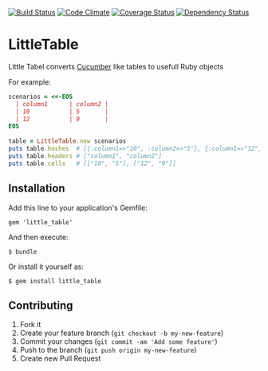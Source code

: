 [![Build Status](https://travis-ci.org/jankeesvw/little_table.png)](https://travis-ci.org/jankeesvw/little_table)
[![Code Climate](https://codeclimate.com/github/jankeesvw/little_table.png)](https://codeclimate.com/github/jankeesvw/little_table)
[![Coverage Status](https://coveralls.io/repos/jankeesvw/little_table/badge.png)](https://coveralls.io/r/jankeesvw/little_table)
[![Dependency Status](https://gemnasium.com/jankeesvw/little_table.png)](https://gemnasium.com/jankeesvw/little_table)

# LittleTable

Little Tabel converts [Cucumber](http://cukes.info/step-definitions.html#data_tables) like tables to usefull Ruby objects

For example:
```ruby
scenarios = <<-EOS
  | column1      | column2 |
  | 10           | 5       |
  | 12           | 9       |
EOS
      
table = LittleTable.new scenarios
puts table.hashes  # [{:column1=>"10", :column2=>"5"}, {:column1=>"12", :column2=>"9"}]
puts table.headers # ["column1", "column2"]
puts table.cells   # [["10", "5"], ["12", "9"]]
```  
## Installation

Add this line to your application's Gemfile:

    gem 'little_table'

And then execute:

    $ bundle

Or install it yourself as:

    $ gem install little_table

## Contributing

1. Fork it
2. Create your feature branch (`git checkout -b my-new-feature`)
3. Commit your changes (`git commit -am 'Add some feature'`)
4. Push to the branch (`git push origin my-new-feature`)
5. Create new Pull Request
